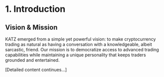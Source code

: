 # 1. Introduction

## Vision & Mission

KATZ emerged from a simple yet powerful vision: to make cryptocurrency trading as natural as having a conversation with a knowledgeable, albeit sarcastic, friend. Our mission is to democratize access to advanced trading capabilities while maintaining a unique personality that keeps traders grounded and entertained.

[Detailed content continues...]